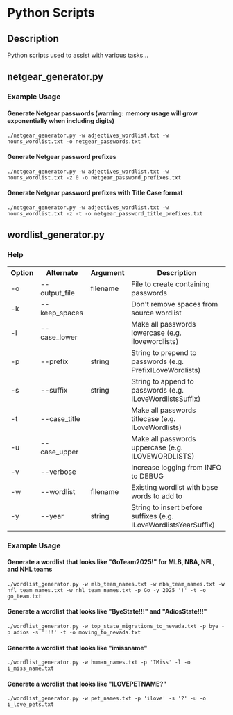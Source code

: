 # Python Scripts

## Description
Python scripts used to assist with various tasks...

## netgear_generator.py
### Example Usage
#### Generate Netgear passwords (warning: memory usage will grow exponentially when including digits)
```
./netgear_generator.py -w adjectives_wordlist.txt -w nouns_wordlist.txt -o netgear_passwords.txt
```

#### Generate Netgear password prefixes
```
./netgear_generator.py -w adjectives_wordlist.txt -w nouns_wordlist.txt -z 0 -o netgear_password_prefixes.txt
```

#### Generate Netgear password prefixes with Title Case format
```
./netgear_generator.py -w adjectives_wordlist.txt -w nouns_wordlist.txt -z -t -o netgear_password_title_prefixes.txt
```

## wordlist_generator.py
### Help
<table>
<th>Option</th><th>Alternate</th><th>Argument</th><th>Description</th>
<tr><td>-o</td><td>--output_file</td><td>filename</td><td>File to create containing passwords</td><tr>
<tr><td>-k</td><td>--keep_spaces</td><td></td><td>Don't remove spaces from source wordlist</td></tr>
<tr><td>-l</td><td>--case_lower</td><td></td><td>Make all passwords lowercase (e.g. ilovewordlists)</td></tr>
<tr><td>-p</td><td>--prefix</td><td>string</td><td>String to prepend to passwords (e.g. PrefixILoveWordlists)</td></tr>
<tr><td>-s</td><td>--suffix</td><td>string</td><td>String to append to passwords (e.g. ILoveWordlistsSuffix)</td></tr>
<tr><td>-t</td><td>--case_title</td><td></td><td>Make all passwords titlecase (e.g. ILoveWordlists)</td></tr>
<tr><td>-u</td><td>--case_upper</td><td></td><td>Make all passwords uppercase (e.g. ILOVEWORDLISTS)</td></tr>
<tr><td>-v</td><td>--verbose</td><td></td><td>Increase logging from INFO to DEBUG</td></tr>
<tr><td>-w</td><td>--wordlist</td><td>filename</td><td>Existing wordlist with base words to add to</td></tr>
<tr><td>-y</td><td>--year</td><td>string</td><td>String to insert before suffixes (e.g. ILoveWordlistsYearSuffix)</td></tr>
</table>

### Example Usage
#### Generate a wordlist that looks like "GoTeam2025!" for MLB, NBA, NFL, and NHL teams
```
./wordlist_generator.py -w mlb_team_names.txt -w nba_team_names.txt -w nfl_team_names.txt -w nhl_team_names.txt -p Go -y 2025 '!' -t -o go_team.txt
```

#### Generate a wordlist that looks like "ByeState!!!" and "AdiosState!!!"
```
./wordlist_generator.py -w top_state_migrations_to_nevada.txt -p bye -p adios -s '!!!' -t -o moving_to_nevada.txt
```

#### Generate a wordlist that looks like "imissname"
```
./wordlist_generator.py -w human_names.txt -p 'IMiss' -l -o i_miss_name.txt
```

#### Generate a wordlist that looks like "ILOVEPETNAME?"
```
./wordlist_generator.py -w pet_names.txt -p 'ilove' -s '?' -u -o i_love_pets.txt
```